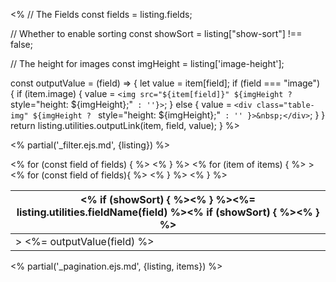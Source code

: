 <%
// The Fields
const fields = listing.fields;

// Whether to enable sorting
const showSort = listing["show-sort"] !== false;

// The height for images
const imgHeight = listing['image-height'];

const outputValue = (field) => {
let value = item[field];
if (field === "image") {
if (item.image) {
value = `<img src="${item[field]}" ${imgHeight ? ` style="height: ${imgHeight};"` : ''}>`;
} else {
value = `<div class="table-img" ${imgHeight ? ` style="height: ${imgHeight};"` : '' }>&nbsp;</div>`;
}
}
return listing.utilities.outputLink(item, field, value);
}
%>

<% partial('\_filter.ejs.md', {listing}) %>

<table class="quarto-listing-table table">
<thead>
<tr>
<% for (const field of fields) { %>
<th>
<% if (showSort) { %><a class="sort" data-sort="<%-listing.utilities.sortTarget(field)%>" onclick="return false;"><% } %><%= listing.utilities.fieldName(field) %><% if (showSort) { %></a><% } %>
</th>
<% } %>
</tr>
</thead>
<tbody class="list">
<% for (item of items) { %>
<tr <%- listing.utilities.metadataAttrs(item) %>>
<% for (const field of fields){ %>
<td class="<%- field %><%-listing.utilities.sortClass(field) %>"<%=listing.utilities.sortAttr(item, field)%>>
<%= outputValue(field) %>
</td>
<% } %>
</tr>
<% } %>
</tbody>
</table>

<% partial('\_pagination.ejs.md', {listing, items}) %>
